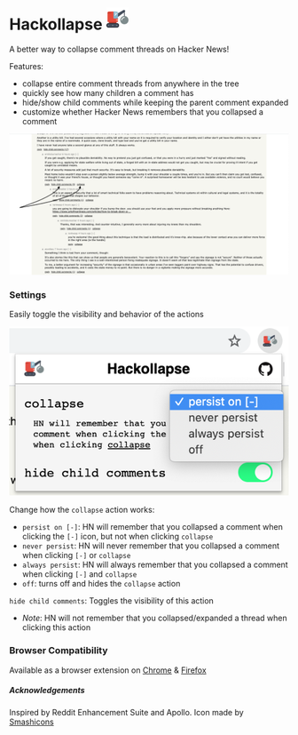 # Hackollapse <img src="resources/images/wrecking-ball.png" width="40px" height="40px"/>

A better way to collapse comment threads on Hacker News!

Features:
- collapse entire comment threads from anywhere in the tree
- quickly see how many children a comment has
- hide/show child comments while keeping the parent comment expanded
- customize whether Hacker News remembers that you collapsed a comment

![hackollapse image](resources/images/hackollapse.png "Hackollapse")

### Settings ###
Easily toggle the visibility and behavior of the actions

![hackollapse settings](resources/images/hackollapse_settings_expanded.png "Hackollapse settings")

Change how the `collapse` action works:
- `persist on [-]`: HN will remember that you collapsed a comment when clicking the `[-]` icon, but not when clicking `collapse`
- `never persist`: HN will never remember that you collapsed a comment when clicking `[-]` or `collapse`
- `always persist`: HN will always remember that you collapsed a comment when clicking `[-]` and `collapse`
- `off`: turns off and hides the `collapse` action

`hide child comments`: Toggles the visibility of this action
- *Note*: HN will not remember that you collapsed/expanded a thread when clicking this action

### Browser Compatibility ###
Available as a browser extension on <a href="https://chrome.google.com/webstore/detail/hackollapse/cfinlodmmfffhieajhboebcfplcfkfgg" target="_blank">Chrome</a> & <a href="https://addons.mozilla.org/en-US/firefox/addon/hackollapse/" target="_blank">Firefox</a>

##### Acknowledgements #####
Inspired by Reddit Enhancement Suite and Apollo. Icon made by <a href="https://smashicons.com/" title="Smashicons" target="_blank">Smashicons</a>
